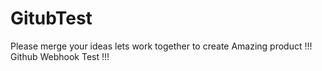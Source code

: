 # GitubTest
Please merge your ideas lets work together to create Amazing product !!!
Github Webhook Test !!!
